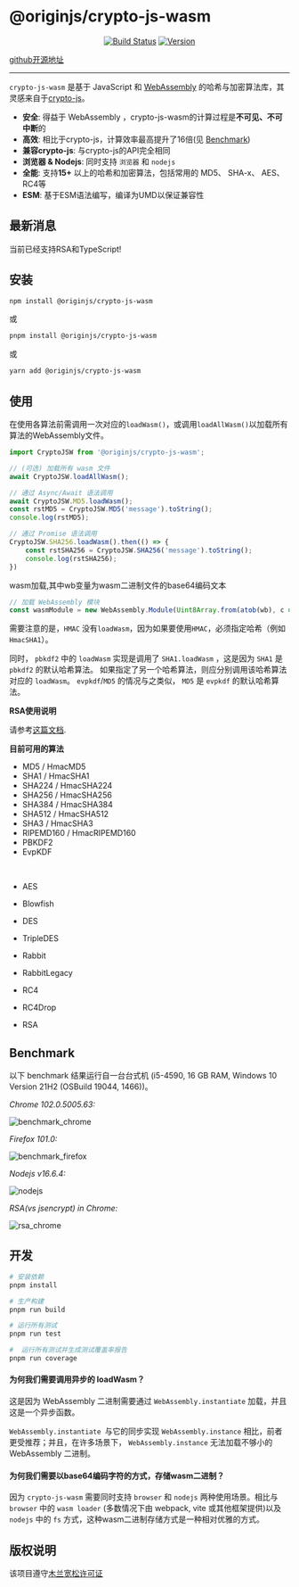 # @originjs/crypto-js-wasm

<p align="center">
  <a href="https://github.com/originjs/crypto-js-wasm/actions/workflows/ci.yml"><img src="https://github.com/originjs/crypto-js-wasm/actions/workflows/ci.yml/badge.svg?branch=main" alt="Build Status"></a>
  <a href="https://www.npmjs.com/package/@originjs/crypto-js-wasm"><img src="https://badgen.net/npm/v/@originjs/crypto-js-wasm" alt="Version"></a>
 </p>

[github开源地址](https://github.com/originjs/crypto-js-wasm)

---

`crypto-js-wasm` 是基于 JavaScript 和 [WebAssembly](https://webassembly.org/)
的哈希与加密算法库，其灵感来自于[crypto-js](https://github.com/brix/crypto-js)。

- **安全**: 得益于 WebAssembly ，crypto-js-wasm的计算过程是**不可见、不可中断**的
- **高效**: 相比于crypto-js，计算效率最高提升了16倍(见 [Benchmark](https://originjs.org/WASM-benchmark/#/))
- **兼容crypto-js**: 与crypto-js的API完全相同
- **浏览器 & Nodejs**: 同时支持 `浏览器` 和 `nodejs`
- **全能**: 支持**15+** 以上的哈希和加密算法，包括常用的 MD5、 SHA-x、 AES、RC4等
- **ESM**: 基于ESM语法编写，编译为UMD以保证兼容性

## 最新消息

当前已经支持RSA和TypeScript!

## 安装

```bash
npm install @originjs/crypto-js-wasm
```

或

```bash
pnpm install @originjs/crypto-js-wasm
```

或

```bash
yarn add @originjs/crypto-js-wasm
```

## 使用

在使用各算法前需调用一次对应的`loadWasm()`，或调用`loadAllWasm()`以加载所有算法的WebAssembly文件。

```javascript
import CryptoJSW from '@originjs/crypto-js-wasm';

// (可选) 加载所有 wasm 文件
await CryptoJSW.loadAllWasm();

// 通过 Async/Await 语法调用
await CryptoJSW.MD5.loadWasm();
const rstMD5 = CryptoJSW.MD5('message').toString();
console.log(rstMD5);

// 通过 Promise 语法调用
CryptoJSW.SHA256.loadWasm().then(() => {
    const rstSHA256 = CryptoJSW.SHA256('message').toString();
    console.log(rstSHA256);
})
```

wasm加载,其中wb变量为wasm二进制文件的base64编码文本

```javascript
// 加载 WebAssembly 模块
const wasmModule = new WebAssembly.Module(Uint8Array.from(atob(wb), c => c.charCodeAt(0)));
```

需要注意的是，`HMAC` 没有`loadWasm`，因为如果要使用`HMAC`，必须指定哈希（例如`HmacSHA1`）。

同时， `pbkdf2` 中的 `loadWasm` 实现是调用了 `SHA1.loadWasm` ，这是因为 `SHA1` 是 `pbkdf2` 的默认哈希算法。
如果指定了另一个哈希算法，则应分别调用该哈希算法对应的 `loadWasm`。 `evpkdf`/`MD5` 的情况与之类似， `MD5` 是 `evpkdf`
的默认哈希算法。

**RSA使用说明**

请参考[这篇文档](./rsa-CN.md).

**目前可用的算法**

- MD5 / HmacMD5
- SHA1 / HmacSHA1
- SHA224 / HmacSHA224
- SHA256 / HmacSHA256
- SHA384 / HmacSHA384
- SHA512 / HmacSHA512
- SHA3 / HmacSHA3
- RIPEMD160 / HmacRIPEMD160
- PBKDF2
- EvpKDF

<br>

- AES
- Blowfish
- DES
- TripleDES
- Rabbit
- RabbitLegacy
- RC4
- RC4Drop

- RSA

## Benchmark

以下 benchmark 结果运行自一台台式机 (i5-4590, 16 GB RAM, Windows 10 Version 21H2 (OSBuild 19044, 1466))。

*Chrome 102.0.5005.63:*

![benchmark_chrome](benchmark/benchmark_chrome.png)

*Firefox 101.0:*

![benchmark_firefox](benchmark/benchmark_firefox.png)

*Nodejs v16.6.4:*

![nodejs](benchmark/benchmark_nodejs.png)

*RSA(vs jsencrypt) in Chrome:*

![rsa_chrome](benchmark/benchmark_chrome_rsa.png)

## 开发

```bash
# 安装依赖
pnpm install

# 生产构建
pnpm run build

# 运行所有测试
pnpm run test

#  运行所有测试并生成测试覆盖率报告
pnpm run coverage
```

#### 为何我们需要调用异步的 loadWasm？

这是因为 WebAssembly 二进制需要通过 `WebAssembly.instantiate` 加载，并且这是一个异步函数。

`WebAssembly.instantiate `与它的同步实现 `WebAssembly.instance` 相比，前者更受推荐；并且，在许多场景下，
`WebAssembly.instance` 无法加载不够小的 WebAssembly 二进制。

#### 为何我们需要以base64编码字符的方式，存储wasm二进制？

因为 `crypto-js-wasm` 需要同时支持 `browser` 和 `nodejs` 两种使用场景。相比与 `browser` 中的 `wasm loader` (多数情况下由
webpack, vite 或其他框架提供)以及 `nodejs` 中的 `fs` 方式，这种wasm二进制存储方式是一种相对优雅的方式。

## 版权说明

该项目遵守[木兰宽松许可证](./LICENSE.txt)

